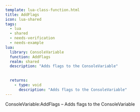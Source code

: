 ```yaml
---
template: lua-class-function.html
title: AddFlags
icon: lua-shared
tags:
  - lua
  - shared
  - needs-verification
  - needs-example
lua:
  library: ConsoleVariable
  function: AddFlags
  realm: shared
  description: "Adds flags to the ConsoleVariable"
  
  
  returns:
    - type: void
      description: "Adds flags to the ConsoleVariable"
---
```


<div class="lua__search__keywords">
ConsoleVariable:AddFlags &#x2013; Adds flags to the ConsoleVariable
</div>
